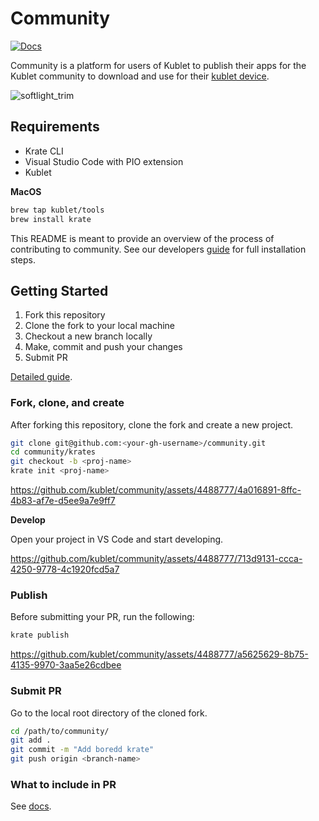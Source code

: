 # Community 

[![Docs](https://img.shields.io/badge/docs-developers.thekublet-blue?style=flat-square)](https://developers.thekublet.com)

Community is a platform for users of Kublet to publish their apps for the Kublet community to download and use for their [kublet device](https://thekublet.com).

![softlight_trim](https://github.com/kublet/community/assets/4488777/83a3d8a6-d340-4569-9ca0-3136d5fb2bb0)

## Requirements

- Krate CLI
- Visual Studio Code with PIO extension
- Kublet

**MacOS**

```bash
brew tap kublet/tools
brew install krate 
```

This README is meant to provide an overview of the process of contributing to community. See our developers [guide](https://developers.thekublet.com/docs/installation/installation/) for full installation steps.

## Getting Started

1. Fork this repository
2. Clone the fork to your local machine
3. Checkout a new branch locally
4. Make, commit and push your changes
5. Submit PR

[Detailed guide](https://developers.thekublet.com/docs/publishing/how-to/).

### Fork, clone, and create

After forking this repository, clone the fork and create a new project.

```bash
git clone git@github.com:<your-gh-username>/community.git
cd community/krates
git checkout -b <proj-name>
krate init <proj-name>
```

https://github.com/kublet/community/assets/4488777/4a016891-8ffc-4b83-af7e-d5ee9a7e9ff7

**Develop**

Open your project in VS Code and start developing.

https://github.com/kublet/community/assets/4488777/713d9131-ccca-4250-9778-4c1920fcd5a7

### Publish 

Before submitting your PR, run the following:

```bash
krate publish
```

https://github.com/kublet/community/assets/4488777/a5625629-8b75-4135-9970-3aa5e26cdbee

### Submit PR

Go to the local root directory of the cloned fork. 

```bash
cd /path/to/community/
git add .
git commit -m "Add boredd krate"
git push origin <branch-name>
```

### What to include in PR

See [docs](https://developers.thekublet.com/docs/publishing/how-to/#what-to-include).
